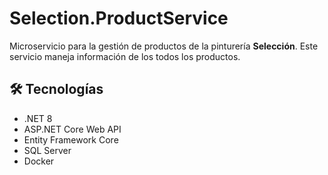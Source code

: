 ﻿# Selection.ProductService

Microservicio para la gestión de productos de la pinturería **Selección**.
Este servicio maneja información de los todos los productos.

## 🛠 Tecnologías
- .NET 8
- ASP.NET Core Web API
- Entity Framework Core
- SQL Server
- Docker
